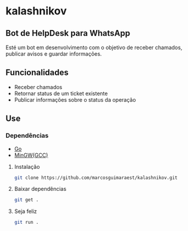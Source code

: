 # kalashnikov

## Bot de HelpDesk para WhatsApp

Esté um bot em desenvolvimento com o objetivo de receber chamados, publicar avisos e guardar informações.

## Funcionalidades

- Receber chamados
- Retornar status de um ticket existente
- Publicar informações sobre o status da operação

## Use

### Dependências

- [Go](https://go.dev/)
- [MinGW(GCC)](https://github.com/mstorsjo/llvm-mingw/releases)
  
1. Instalação

    ```bash
    git clone https://github.com/marcosguimaraest/kalashnikov.git
    ```

2. Baixar dependências
   
    ```bash
    git get .
    ```

3. Seja feliz

    ```bash
    git run .
    ```
